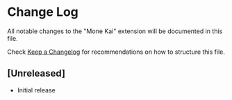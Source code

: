 # Change Log

All notable changes to the "Mone Kai" extension will be documented in this file.

Check [Keep a Changelog](http://keepachangelog.com/) for recommendations on how to structure this file.

## [Unreleased]

- Initial release
